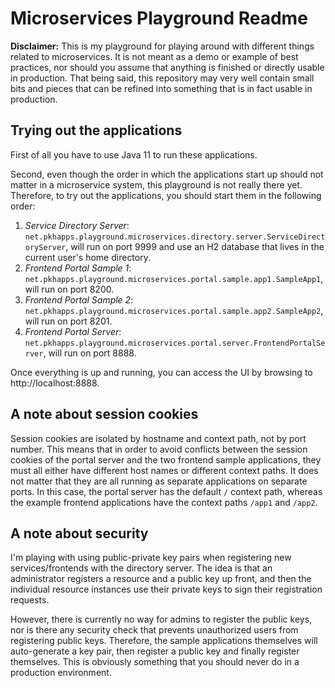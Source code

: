 # Microservices Playground Readme

**Disclaimer:** This is my playground for playing around with different things related to microservices. It is not
meant as a demo or example of best practices, nor should you assume that anything is finished or directly usable in
production. That being said, this repository may very well contain small bits and pieces that can be refined into 
something that is in fact usable in production.

## Trying out the applications

First of all you have to use Java 11 to run these applications.

Second, even though the order in which the applications start up should not matter in a microservice system, this playground
is not really there yet. Therefore, to try out the applications, you should start them in the following order:

1. *Service Directory Server*: `net.pkhapps.playground.microservices.directory.server.ServiceDirectoryServer`, will run on
   port 9999 and use an H2 database that lives in the current user's home directory.
2. *Frontend Portal Sample 1*: `net.pkhapps.playground.microservices.portal.sample.app1.SampleApp1`, will run on port 8200.
3. *Frontend Portal Sample 2*: `net.pkhapps.playground.microservices.portal.sample.app2.SampleApp2`, will run on port 8201.
4. *Frontend Portal Server*: `net.pkhapps.playground.microservices.portal.server.FrontendPortalServer`, will run on port 8888.

Once everything is up and running, you can access the UI by browsing to http://localhost:8888.

## A note about session cookies

Session cookies are isolated by hostname and context path, not by port number. This means that in order to avoid conflicts
between the session cookies of the portal server and the two frontend sample applications, they must all either have
different host names or different context paths. It does not matter that they are all running as separate applications
on separate ports. In this case, the portal server has the default `/` context path, whereas the example frontend 
applications have the context paths `/app1` and `/app2`.

## A note about security

I'm playing with using public-private key pairs when registering new services/frontends with the directory server. The
idea is that an administrator registers a resource and a public key up front, and then the individual resource instances
use their private keys to sign their registration requests.

However, there is currently no way for admins to register the public keys, nor is there any security check that prevents
unauthorized users from registering public keys. Therefore, the sample applications themselves will auto-generate a
key pair, then register a public key and finally register themselves. This is obviously something that you should never
do in a production environment.

